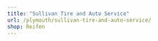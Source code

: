 ```yaml
---
title: "Sullivan Tire and Auto Service"
url: /plymouth/sullivan-tire-and-auto-service/
shop: Reifen
---
```


